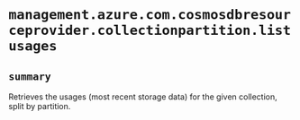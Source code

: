 # `management.azure.com.cosmosdbresourceprovider.collectionpartition.listusages`

## `summary`
Retrieves the usages (most recent storage data) for the given collection, split by partition.


